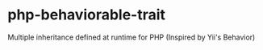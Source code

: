 # php-behaviorable-trait
Multiple inheritance defined at runtime for PHP (Inspired by Yii's Behavior)

